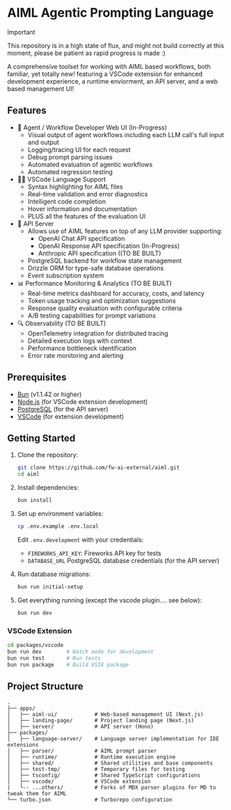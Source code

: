 # AIML Agentic Prompting Language

> [!IMPORTANT]  
> This repository is in a high state of flux, and might not build correctly at this moment, please be patient as rapid progress is made :)

A comprehensive toolset for working with AIML based workflows, both familiar, yet totally new! featuring a VSCode extension for enhanced development experience, a runtime enviorment, an API server, and a web based management UI!

## Features

- 🔬 Agent / Workflow Developer Web UI (In-Progress)
  - Visual output of agent workflows including each LLM call's full input and output
  - Logging/tracing UI for each request
  - Debug prompt parsing issues
  - Automated evaluation of agentic workflows
  - Automated regression testing
- 👨‍💻 VSCode Language Support
  - Syntax highlighting for AIML files
  - Real-time validation and error diagnostics
  - Intelligent code completion
  - Hover information and documentation
  - PLUS all the features of the evaluation UI
- 🚀 API Server
  - Allows use of AIML features on top of any LLM provider supporting:
    - OpenAI Chat API specification
    - OpenAI Response API specification (In-Progress)
    - Anthropic API specification ((TO BE BUILT)
  - PostgreSQL backend for workflow state management
  - Drizzle ORM for type-safe database operations
  - Event subscription system
- 📊 Performance Monitoring & Analytics (TO BE BUILT)
  - Real-time metrics dashboard for accuracy, costs, and latency
  - Token usage tracking and optimization suggestions
  - Response quality evaluation with configurable criteria
  - A/B testing capabilities for prompt variations
- 🔍 Observability (TO BE BUILT)
  - OpenTelemetry integration for distributed tracing
  - Detailed execution logs with context
  - Performance bottleneck identification
  - Error rate monitoring and alerting

## Prerequisites

- [Bun](https://bun.sh) (v1.1.42 or higher)
- [Node.js](https://nodejs.org) (for VSCode extension development)
- [PostgreSQL](https://www.postgresql.org) (for the API server)
- [VSCode](https://code.visualstudio.com) (for extension development)

## Getting Started

1. Clone the repository:

   ```bash
   git clone https://github.com/fw-ai-external/aiml.git
   cd aiml
   ```

2. Install dependencies:

   ```bash
   bun install
   ```

3. Set up environment variables:

   ```bash
   cp .env.example .env.local
   ```

   Edit `.env.development` with your credentials:

   - `FIREWORKS_API_KEY`: Fireworks API key for tests
   - `DATABASE_URL` PostgreSQL database credentials (for the API server)

4. Run database migrations:

   ```bash
   bun run initial-setup
   ```

5. Get everything running (except the vscode plugin.... see below):
   ```bash
   bun run dev
   ```

### VSCode Extension

```bash
cd packages/vscode
bun run dev        # Watch mode for development
bun run test       # Run tests
bun run package    # Build VSIX package
```

## Project Structure

```
.
├── apps/
│   ├── aiml-ui/            # Web-based management UI (Next.js)
│   ├── landing-page/       # Project landing page (Next.js)
│   ├── server/             # API server (Hono)
├── packages/
│   ├── language-server/    # Language server implementation for IDE extensions
│   ├── parser/             # AIML prompt parser
│   ├── runtime/            # Runtime execution engine
│   ├── shared/             # Shared utilities and base components
│   ├── test-tmp/           # Temporary files for testing
│   ├── tsconfig/           # Shared TypeScript configurations
│   ├── vscode/             # VSCode extension
|   └-- ...others/          # Forks of MDX parser plugins for MD to tweak them for AIML
└── turbo.json              # Turborepo configuration
```
